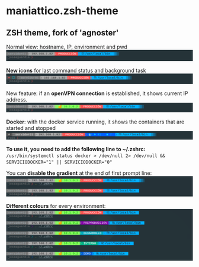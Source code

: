 # maniattico.zsh-theme

## ZSH theme, fork of 'agnoster'

Normal view: hostname, IP, environment and pwd
![captura1](https://github.com/joseaguardia/maniattico-zsh-theme/blob/master/images/zsh2_a.png?raw=true)

**New icons** for last command status and background task
![captura2](https://github.com/joseaguardia/maniattico-zsh-theme/blob/master/images/zsh2_b.png?raw=true)

New feature: if an **openVPN connection** is established, it shows current IP address.
![captura3](https://github.com/joseaguardia/maniattico-zsh-theme/blob/master/images/zsh2_c.png?raw=true)


**Docker**: with the docker service running, it shows the containers that are started and stopped
![captura4](https://github.com/joseaguardia/maniattico-zsh-theme/blob/master/images/zsh2_d.png?raw=true)

**To use it, you need to add the following line to ~/.zshrc:**                           
`/usr/bin/systemctl status docker > /dev/null 2> /dev/null && SERVICIODOCKER="1" || SERVICIODOCKER="0"`

You can **disable the gradient** at the end of first prompt line:
![captura5](https://github.com/joseaguardia/maniattico-zsh-theme/blob/master/images/zsh2_e.png?raw=true)


**Different colours** for every environment:
![captura6](https://github.com/joseaguardia/maniattico-zsh-theme/blob/master/images/zsh2_f.png?raw=true)

